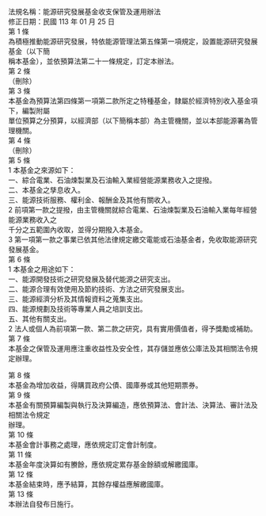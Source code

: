 法規名稱：能源研究發展基金收支保管及運用辦法  
修正日期：民國 113 年 01 月 25 日  
第 1 條  
為積極推動能源研究發展，特依能源管理法第五條第一項規定，設置能源研究發展基金（以下簡  
稱本基金），並依預算法第二十一條規定，訂定本辦法。  
第 2 條  
（刪除）  
第 3 條  
本基金為預算法第四條第一項第二款所定之特種基金，隸屬於經濟特別收入基金項下，編製附屬  
單位預算之分預算，以經濟部（以下簡稱本部）為主管機關，並以本部能源署為管理機關。  
第 4 條  
（刪除）  
第 5 條  
1 本基金之來源如下：  
一、綜合電業、石油煉製業及石油輸入業經營能源業務收入之提撥。  
二、本基金之孳息收入。  
三、能源技術服務、權利金、報酬金及其他有關收入。  
2 前項第一款之提撥，由主管機關就綜合電業、石油煉製業及石油輸入業每年經營能源業務收入之  
千分之五範圍內收取，並得分期撥入本基金。  
3 第一項第一款之事業已依其他法律規定繳交電能或石油基金者，免收取能源研究發展基金。  
第 6 條  
1 本基金之用途如下：  
一、能源開發技術之研究發展及替代能源之研究支出。  
二、能源合理有效使用及節約技術、方法之研究發展支出。  
三、能源經濟分析及其情報資料之蒐集支出。  
四、能源規劃及技術等專業人員之培訓支出。  
五、其他有關支出。  
2 法人或個人為前項第一款、第二款之研究，具有實用價值者，得予獎勵或補助。  
第 7 條  
本基金之保管及運用應注重收益性及安全性，其存儲並應依公庫法及其相關法令規定辦理。  


第 8 條  
本基金為增加收益，得購買政府公債、國庫券或其他短期票券。  
第 9 條  
本基金有關預算編製與執行及決算編造，應依預算法、會計法、決算法、審計法及相關法令規定  
辦理。  
第 10 條  
本基金會計事務之處理，應依規定訂定會計制度。  
第 11 條  
本基金年度決算如有賸餘，應依規定累存基金餘額或解繳國庫。  
第 12 條  
本基金結束時，應予結算，其餘存權益應解繳國庫。  
第 13 條  
本辦法自發布日施行。  


